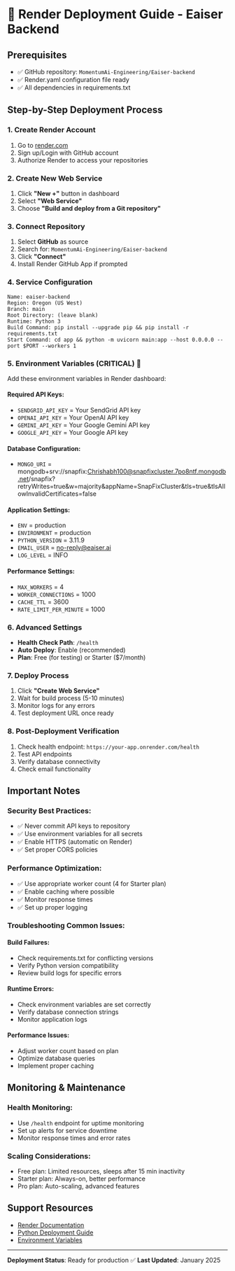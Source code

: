 # 🚀 Render Deployment Guide - Eaiser Backend

## Prerequisites
- ✅ GitHub repository: `MomentumAi-Engineering/Eaiser-backend`
- ✅ Render.yaml configuration file ready
- ✅ All dependencies in requirements.txt

## Step-by-Step Deployment Process

### 1. Create Render Account
1. Go to [render.com](https://render.com)
2. Sign up/Login with GitHub account
3. Authorize Render to access your repositories

### 2. Create New Web Service
1. Click **"New +"** button in dashboard
2. Select **"Web Service"**
3. Choose **"Build and deploy from a Git repository"**

### 3. Connect Repository
1. Select **GitHub** as source
2. Search for: `MomentumAi-Engineering/Eaiser-backend`
3. Click **"Connect"**
4. Install Render GitHub App if prompted

### 4. Service Configuration
```
Name: eaiser-backend
Region: Oregon (US West) 
Branch: main
Root Directory: (leave blank)
Runtime: Python 3
Build Command: pip install --upgrade pip && pip install -r requirements.txt
Start Command: cd app && python -m uvicorn main:app --host 0.0.0.0 --port $PORT --workers 1
```

### 5. Environment Variables (CRITICAL) 🔑
Add these environment variables in Render dashboard:

#### Required API Keys:
- `SENDGRID_API_KEY` = Your SendGrid API key
- `OPENAI_API_KEY` = Your OpenAI API key  
- `GEMINI_API_KEY` = Your Google Gemini API key
- `GOOGLE_API_KEY` = Your Google API key

#### Database Configuration:
- `MONGO_URI` = mongodb+srv://snapfix:Chrishabh100@snapfixcluster.7po8ntf.mongodb.net/snapfix?retryWrites=true&w=majority&appName=SnapFixCluster&tls=true&tlsAllowInvalidCertificates=false

#### Application Settings:
- `ENV` = production
- `ENVIRONMENT` = production
- `PYTHON_VERSION` = 3.11.9
- `EMAIL_USER` = no-reply@eaiser.ai
- `LOG_LEVEL` = INFO

#### Performance Settings:
- `MAX_WORKERS` = 4
- `WORKER_CONNECTIONS` = 1000
- `CACHE_TTL` = 3600
- `RATE_LIMIT_PER_MINUTE` = 1000

### 6. Advanced Settings
- **Health Check Path**: `/health`
- **Auto Deploy**: Enable (recommended)
- **Plan**: Free (for testing) or Starter ($7/month)

### 7. Deploy Process
1. Click **"Create Web Service"**
2. Wait for build process (5-10 minutes)
3. Monitor logs for any errors
4. Test deployment URL once ready

### 8. Post-Deployment Verification
1. Check health endpoint: `https://your-app.onrender.com/health`
2. Test API endpoints
3. Verify database connectivity
4. Check email functionality

## Important Notes

### Security Best Practices:
- ✅ Never commit API keys to repository
- ✅ Use environment variables for all secrets
- ✅ Enable HTTPS (automatic on Render)
- ✅ Set proper CORS policies

### Performance Optimization:
- ✅ Use appropriate worker count (4 for Starter plan)
- ✅ Enable caching where possible
- ✅ Monitor response times
- ✅ Set up proper logging

### Troubleshooting Common Issues:

#### Build Failures:
- Check requirements.txt for conflicting versions
- Verify Python version compatibility
- Review build logs for specific errors

#### Runtime Errors:
- Check environment variables are set correctly
- Verify database connection strings
- Monitor application logs

#### Performance Issues:
- Adjust worker count based on plan
- Optimize database queries
- Implement proper caching

## Monitoring & Maintenance

### Health Monitoring:
- Use `/health` endpoint for uptime monitoring
- Set up alerts for service downtime
- Monitor response times and error rates

### Scaling Considerations:
- Free plan: Limited resources, sleeps after 15 min inactivity
- Starter plan: Always-on, better performance
- Pro plan: Auto-scaling, advanced features

## Support Resources
- [Render Documentation](https://render.com/docs)
- [Python Deployment Guide](https://render.com/docs/deploy-fastapi)
- [Environment Variables](https://render.com/docs/environment-variables)

---
**Deployment Status**: Ready for production ✅
**Last Updated**: January 2025